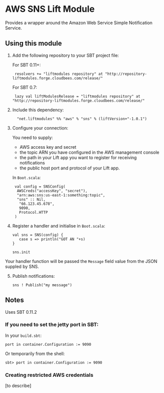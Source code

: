 # AWS SNS Lift Module

Provides a wrapper around the Amazon Web Service Simple Notification Service. 

## Using this module

1. Add the following repository to your SBT project file:

    For SBT 0.11+:

        resolvers += "liftmodules repository" at "http://repository-liftmodules.forge.cloudbees.com/release/"

    For SBT 0.7:

        lazy val liftModulesRelease = "liftmodules repository" at "http://repository-liftmodules.forge.cloudbees.com/release/"

2. Include this dependency:

         "net.liftmodules" %% "aws" % "sns" % (liftVersion+"-1.0.1")

3. Configure your connection:

	You need to supply:
	* AWS access key and secret
	* the topic ARN you have configured in the AWS management console
	* the path in your Lift app you want to register for receiving notifications
	* the public host port and protocol of your Lift app.
	
	In `Boot.scala`:
	
        val config = SNSConfig(
         AWSCreds("accessKey", "secret"),
         "arn:aws:sns:us-east-1:something:topic",
         "sns" :: Nil,
          "66.123.45.678",
          9090,
      	  Protocol.HTTP
        )                

4.  Register a handler and initialise in `Boot.scala`:

        val sns = SNS(config) {
           case s => println("GOT AN "+s)
        }

        sns.init
  
  Your handler function will be passed the `Message` field value from the JSON suppled by SNS.
               

5.	Publish notifications:

	    sns ! Publish("my message")              


## Notes

Uses SBT 0.11.2

### If you need to set the jetty port in SBT:

In your `build.sbt`:

    port in container.Configuration := 9090

Or temporarily from the shell:

    sbt> port in container.Configuration := 9090

### Creating restricted AWS credentials

[to describe]

